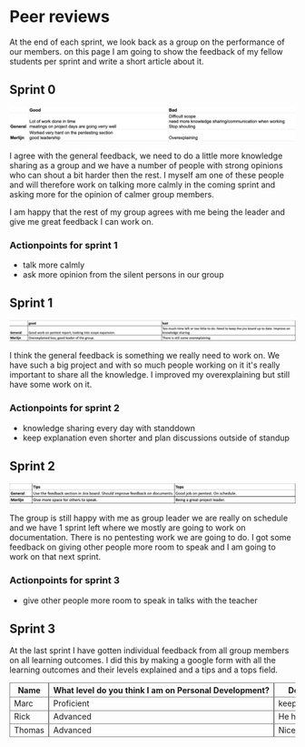 # Peer reviews

At the end of each sprint, we look back as a group on the performance of our members. on this page I am going to show the feedback of my fellow students per sprint and write a short article about it.

## Sprint 0

![peerreview sprint 0](/images/peer_review_sprint0.png)

I agree with the general feedback, we need to do a little more knowledge sharing as a group and we have a number of people with strong opinions who can shout a bit harder then the rest. I myself am one of these people and will therefore work on talking more calmly in the coming sprint and asking more for the opinion of calmer group members.

I am happy that the rest of my group agrees with me being the leader and give me great feedback I can work on.

### Actionpoints for sprint 1

- talk more calmly
- ask more opinion from the silent persons in our group

## Sprint 1

![peerreview sprint 1](/images/peer_review_sprint1.png)

I think the general feedback is something we really need to work on.
We have such a big project and with so much people working on it it's really important to share all the knowledge.
I improved my overexplaining but still have some work on it.

### Actionpoints for sprint 2

- knowledge sharing every day with standdown
- keep explanation even shorter and plan discussions outside of standup

## Sprint 2

![peerreview sprint 2](/images/peer_review_sprint2.png)

The group is still happy with me as group leader we are really on schedule and we have 1 sprint left where we mostly are going to work on documentation.
There is no pentesting work we are going to do.
I got some feedback on giving other people more room to speak and I am going to work on that next sprint.

### Actionpoints for sprint 3

- give other people more room to speak in talks with the teacher

## Sprint 3

At the last sprint I have gotten individual feedback from all group members on all learning outcomes.
I did this by making a google form with all the learning outcomes and their levels explained and a tips and a tops field.

<style>
table {
  border-collapse: separate;
  border-spacing: 0;
  border-top: 1px solid grey;
}

td, th {
  margin: 0;
  border: 1px solid grey;
  white-space: nowrap;
  border-top-width: 0px;
}

div {
  width: 500px;
  overflow-x: scroll;
  margin-left: 5em;
  overflow-y: visible;
  padding: 0;
}

.headcol {
  position: absolute;
  width: 5em;
  left: 0;
  top: auto;
  border-top-width: 1px;
  /*only relevant for first row*/
  margin-top: -1px;
  /*compensate for top border*/
}

.headcol:before {
  content: 'Row ';
}

.long {
  background: yellow;
  letter-spacing: 1em;
}
</style>

| Name   | What level do you think I am on Personal Development? | Do you have any mentions or tops concerning Personal Development?              | Do you have any tips concerning Personal Development? | What level do you think I am on Technical skills as a security specialist? | Do you have any mentions or tops concerning Technical skills as a security specialist?          | Do you have any tips concerning Technical skills as a security specialist? | What level do you think I am on Procedural skills as a security specialist? | Do you have any mentions or tops concerning Procedural skills as a security specialist? | Do you have any tips concerning Procedural skills as a security specialist? | What level do you think I am on Technical R&D project skills? | Do you have any mentions or tops concerning Technical R&D project skills? | Do you have any tips concerning Technical R&D project skills?                                          | What level do you think I am on Methodical R&D project process? | Do you have any mentions or tops concerning Methodical R&D project process? | Do you have any tips concerning Methodical R&D project process? | What level do you think I am on Collaboration and Communication skills? | Do you have any mentions or tops concerning Collaboration and Communication skills? | Do you have any tips concerning Collaboration and Communication skills?                                                                                                                                                                 | Do you have any general tip for me?             | Do you have any general top for me?                                                   |
|--------|-------------------------------------------------------|--------------------------------------------------------------------------------|-------------------------------------------------------|----------------------------------------------------------------------------|-------------------------------------------------------------------------------------------------|----------------------------------------------------------------------------|-----------------------------------------------------------------------------|-----------------------------------------------------------------------------------------|-----------------------------------------------------------------------------|---------------------------------------------------------------|---------------------------------------------------------------------------|--------------------------------------------------------------------------------------------------------|-----------------------------------------------------------------|-----------------------------------------------------------------------------|-----------------------------------------------------------------|-------------------------------------------------------------------------|-------------------------------------------------------------------------------------|-----------------------------------------------------------------------------------------------------------------------------------------------------------------------------------------------------------------------------------------|-------------------------------------------------|---------------------------------------------------------------------------------------|
| Marc   | Proficient                                            | keep it up                                                                     | no                                                    | Advanced                                                                   | helps a lot of people with the technical skills, both within and outside of his specific route. | no                                                                         | Proficient                                                                  | no                                                                                      | no                                                                          | Advanced                                                      | Helpt a lot of people durring our R&D project                             | keep on going                                                                                          | Proficient                                                      | no                                                                          | no                                                              | Proficient                                                              | good project leader                                                                 | i think you could get this to advanced if you check the advanced level and added some more to you portfolio                                                                                                                             | sometimes you stick to a discussion to long.    | great group member and technically skilled                                            |
| Rick   | Advanced                                              | He helps where ever he can. He is a good leader that holds our group together  | no                                                    | Advanced                                                                   | He knows a lot and learns and adapts really fast                                                | Sometimes he can go too fast, take the others into your journey            | Proficient                                                                  | no                                                                                      | no                                                                          | Advanced                                                      | We took a lot of work on him, doing really good                           | Don't be afraid to delegate the work, others can do things too                                         | Proficient                                                      | no                                                                          | no                                                              | Proficient                                                              | Everything goes well                                                                | you still overexplain a little                                                                                                                                                                                                          | keep it up                                      | no                                                                                    |
| Thomas | Advanced                                              | Nice own input and projects                                                    | No                                                    | Advanced                                                                   | Always helped me if I asked.                                                                    | No                                                                         | Proficient                                                                  | no                                                                                      | no                                                                          | Proficient                                                    | Great skills                                                              | Sometimes let other people learn in their skills instead of doing everything on your own or with Rick. | Proficient                                                      | Great way of working, good team effort but you were a good leader           | no                                                              | Proficient                                                              | No                                                                                  | Don't speak too much. If someone askes you something don't overrule them with a bunch of information, keep it short and powerful. Also remember that there are people who are a bit shy or uncertain, let them speak and exercise more. | Already said the tips on the previous questions | Good leadership and projects. You have a lot of knowledge and improved in it as well. |